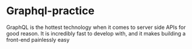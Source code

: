 # Graphql-practice
GraphQL is the hottest technology when it comes to server side APIs for good reason. It is incredibly fast to develop with, and it makes building a front-end painlessly easy
